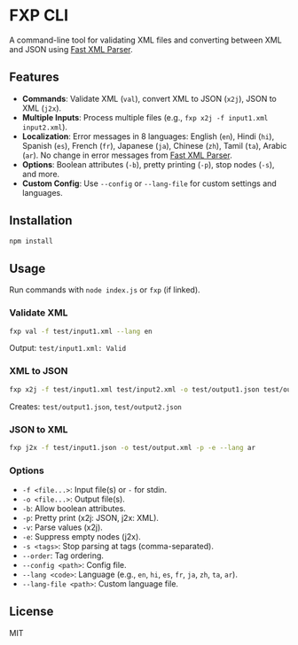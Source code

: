 # FXP CLI

A command-line tool for validating XML files and converting between XML and JSON using [Fast XML Parser](https://github.com/NaturalIntelligence/fast-xml-parser).

## Features

- **Commands**: Validate XML (`val`), convert XML to JSON (`x2j`), JSON to XML (`j2x`).
- **Multiple Inputs**: Process multiple files (e.g., `fxp x2j -f input1.xml input2.xml`).
- **Localization**: Error messages in 8 languages: English (`en`), Hindi (`hi`), Spanish (`es`), French (`fr`), Japanese (`ja`), Chinese (`zh`), Tamil (`ta`), Arabic (`ar`). No change in error messages from [Fast XML Parser](https://github.com/NaturalIntelligence/fast-xml-parser).
- **Options**: Boolean attributes (`-b`), pretty printing (`-p`), stop nodes (`-s`), and more.
- **Custom Config**: Use `--config` or `--lang-file` for custom settings and languages.

## Installation
   
```bash
npm install
```

## Usage

Run commands with `node index.js` or `fxp` (if linked).

### Validate XML

```bash
fxp val -f test/input1.xml --lang en
```

Output: `test/input1.xml: Valid`

### XML to JSON

```bash
fxp x2j -f test/input1.xml test/input2.xml -o test/output1.json test/output2.json -p --lang hi
```

Creates: `test/output1.json`, `test/output2.json`

### JSON to XML

```bash
fxp j2x -f test/input1.json -o test/output.xml -p -e --lang ar
```

### Options

- `-f <file...>`: Input file(s) or `-` for stdin.
- `-o <file...>`: Output file(s).
- `-b`: Allow boolean attributes.
- `-p`: Pretty print (x2j: JSON, j2x: XML).
- `-v`: Parse values (x2j).
- `-e`: Suppress empty nodes (j2x).
- `-s <tags>`: Stop parsing at tags (comma-separated).
- `--order`: Tag ordering.
- `--config <path>`: Config file.
- `--lang <code>`: Language (e.g., `en`, `hi`, `es`, `fr`, `ja`, `zh`, `ta`, `ar`).
- `--lang-file <path>`: Custom language file.

## License

MIT